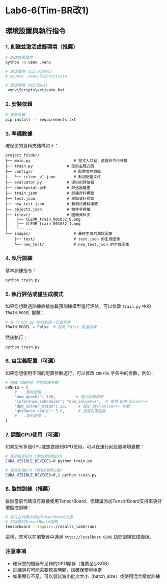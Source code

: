 # Lab6-6(Tim-BR改1)

## 環境設置與執行指令

### 1. 創建並激活虛擬環境（推薦）

```bash
# 創建虛擬環境
python -m venv .venv

# 激活環境 (Linux/Mac)
# source .venv/bin/activate

# 激活環境 (Windows)
.venv\Scripts\activate.bat
```

### 2. 安裝依賴

```bash
# 安裝依賴
pip install -r requirements.txt
```

### 3. 準備數據

確保您的資料夾結構如下：

```
project_folder/
├── main.py                   # 程式入口點，處理命令行參數
├── train.py               # 您的主程式碼
├── configs/                  # 配置文件目錄
│   └── iclevr_v1.json        # 默認配置文件
├── evaluator.py           # 提供的評估器
├── checkpoint.pth         # 評估器權重
├── train.json             # 訓練資料標籤
├── test.json              # 測試資料標籤
├── new_test.json          # 新測試資料標籤
├── objects.json           # 物件字典檔
├── iclevr/                # 圖像資料夾
│    ├── CLEVR_train_001032_0.png
│    ├── CLEVR_train_001032_1.png
│    └── ...
└── images/                   # 最終生成的測試圖像
    ├── test/                 # test.json 的生成圖像
    └── new_test/             # new_test.json 的生成圖像
```

### 4. 執行訓練

基本訓練指令：

```bash
python train.py
```

### 5. 執行評估或僅生成模式

如果您想跳過訓練直接加載預訓練模型進行評估，可以修改 `train.py` 中的 `TRAIN_MODEL` 變數：

```python
# 在 train.py 中找到這一行並修改
TRAIN_MODEL = False  # 設為 False 跳過訓練
```

然後執行：

```bash
python train.py
```

### 6. 自定義配置（可選）

如果您想使用不同的配置參數運行，可以修改 `CONFIG` 字典中的參數，例如：

```python
# 修改 CONFIG 中的關鍵參數
CONFIG = {
    # ...現有配置...
    "num_epochs": 100,         # 減少訓練週期
    "inference_scheduler": "dpm_solver++",  # 使用 DPM-Solver++
    "dpm_solver_steps": 20,     # 設定 DPM-Solver++ 步數
    "guidance_scale": 3.0,      # 提高引導強度
    # ...其他配置...
}
```

### 7. 調整GPU使用（可選）

如果您有多個GPU或想要限制GPU使用，可以在運行前設置環境變數：

```bash
# 使用指定GPU (例如第0號GPU)
CUDA_VISIBLE_DEVICES=0 python train.py

# 使用多個GPU (例如0號和1號)
CUDA_VISIBLE_DEVICES=0,1 python train.py
```

### 8. 監控訓練（推薦）

雖然當前代碼沒有直接使用TensorBoard，但建議添加TensorBoard支持來更好地監控訓練：

```bash
# 首先在代碼中添加TensorBoard支援
# 然後運行TensorBoard服務
tensorboard --logdir=./results_lab6/runs
```

這樣，您可以在瀏覽器中通過 `http://localhost:6006` 訪問訓練監控面板。

### 注意事項

- 確保您的機器有足夠的GPU顯存（推薦至少8GB）
- 訓練過程可能需要較長時間，請確保環境穩定
- 如果顯存不足，可以嘗試減小批次大小（batch_size）或使用混合精度訓練